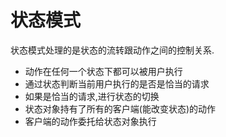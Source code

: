 # 状态模式

状态模式处理的是状态的流转跟动作之间的控制关系.
- 动作在任何一个状态下都可以被用户执行
- 通过状态判断当前用户执行的是否是恰当的请求
- 如果是恰当的请求,进行状态的切换
- 状态对象持有了所有的客户端(能改变状态)的动作
- 客户端的动作委托给状态对象执行